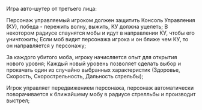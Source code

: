Игра авто-шутер от третьего лица:

Персонаж управляемый игроком должен защитить Консоль Управления (КУ), победа - пережить волну, выжить, КУ должна уцелеть;
В некотором радиусе спаунятся мобы и идут в направлении КУ, чтобы его уничтожить;
Если моб видит персонажа игрока и он ближе чем КУ, то он направляется у персонажу;

За каждого убитого моба, игроку начисляется опыт для открытия нового уровня;
Каждый новый уровень позволяет сделать выбор и прокачать один из случайно выбранных характеристик (Здоровье, Скорость, Скорострельность, Дальность стрельбы);

Игрок управляет передвижением персонажа, персонаж автоматически поворачивается к ближайшему мобу в радиусе стрелльбы и производит выстрел;
